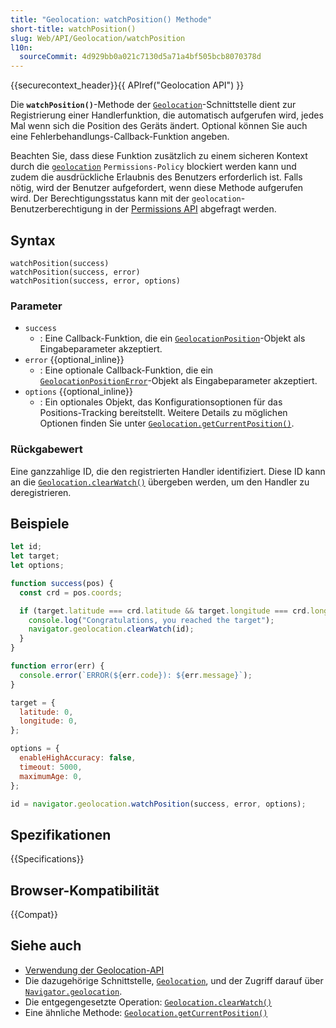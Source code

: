 ```yaml
---
title: "Geolocation: watchPosition() Methode"
short-title: watchPosition()
slug: Web/API/Geolocation/watchPosition
l10n:
  sourceCommit: 4d929bb0a021c7130d5a71a4bf505bcb8070378d
---
```


{{securecontext_header}}{{ APIref("Geolocation API") }}

Die **`watchPosition()`**-Methode der [`Geolocation`](/de/docs/Web/API/Geolocation)-Schnittstelle dient zur Registrierung einer Handlerfunktion, die automatisch aufgerufen wird, jedes Mal wenn sich die Position des Geräts ändert. Optional können Sie auch eine Fehlerbehandlungs-Callback-Funktion angeben.

Beachten Sie, dass diese Funktion zusätzlich zu einem sicheren Kontext durch die [`geolocation`](/de/docs/Web/HTTP/Reference/Headers/Permissions-Policy/geolocation) `Permissions-Policy` blockiert werden kann und zudem die ausdrückliche Erlaubnis des Benutzers erforderlich ist. Falls nötig, wird der Benutzer aufgefordert, wenn diese Methode aufgerufen wird. Der Berechtigungsstatus kann mit der `geolocation`-Benutzerberechtigung in der [Permissions API](/de/docs/Web/API/Permissions_API) abgefragt werden.

## Syntax

```js-nolint
watchPosition(success)
watchPosition(success, error)
watchPosition(success, error, options)
```

### Parameter

- `success`
  - : Eine Callback-Funktion, die ein [`GeolocationPosition`](/de/docs/Web/API/GeolocationPosition)-Objekt als Eingabeparameter akzeptiert.
- `error` {{optional_inline}}
  - : Eine optionale Callback-Funktion, die ein [`GeolocationPositionError`](/de/docs/Web/API/GeolocationPositionError)-Objekt als Eingabeparameter akzeptiert.
- `options` {{optional_inline}}
  - : Ein optionales Objekt, das Konfigurationsoptionen für das Positions-Tracking bereitstellt. Weitere Details zu möglichen Optionen finden Sie unter [`Geolocation.getCurrentPosition()`](/de/docs/Web/API/Geolocation/getCurrentPosition).

### Rückgabewert

Eine ganzzahlige ID, die den registrierten Handler identifiziert. Diese ID kann an die [`Geolocation.clearWatch()`](/de/docs/Web/API/Geolocation/clearWatch) übergeben werden, um den Handler zu deregistrieren.

## Beispiele

```js
let id;
let target;
let options;

function success(pos) {
  const crd = pos.coords;

  if (target.latitude === crd.latitude && target.longitude === crd.longitude) {
    console.log("Congratulations, you reached the target");
    navigator.geolocation.clearWatch(id);
  }
}

function error(err) {
  console.error(`ERROR(${err.code}): ${err.message}`);
}

target = {
  latitude: 0,
  longitude: 0,
};

options = {
  enableHighAccuracy: false,
  timeout: 5000,
  maximumAge: 0,
};

id = navigator.geolocation.watchPosition(success, error, options);
```

## Spezifikationen

{{Specifications}}

## Browser-Kompatibilität

{{Compat}}

## Siehe auch

- [Verwendung der Geolocation-API](/de/docs/Web/API/Geolocation_API/Using_the_Geolocation_API)
- Die dazugehörige Schnittstelle, [`Geolocation`](/de/docs/Web/API/Geolocation), und der Zugriff darauf über
  [`Navigator.geolocation`](/de/docs/Web/API/Navigator/geolocation).
- Die entgegengesetzte Operation: [`Geolocation.clearWatch()`](/de/docs/Web/API/Geolocation/clearWatch)
- Eine ähnliche Methode: [`Geolocation.getCurrentPosition()`](/de/docs/Web/API/Geolocation/getCurrentPosition)
